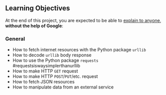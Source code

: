 ## Learning Objectives

At the end of this project, you are expected to be able to  [explain to anyone](https://intranet.hbtn.io/rltoken/GtwnQK8uj6dobmCY00BzHA "explain to anyone"),  **without the help of Google**:

### General

-   How to fetch internet resources with the Python package  `urllib`
-   How to decode  `urllib`  body response
-   How to use the Python package  `requests`  #requestsiswaysimplerthanurllib
-   How to make HTTP  `GET`  request
-   How to make HTTP  `POST`/`PUT`/etc. request
-   How to fetch JSON resources
-   How to manipulate data from an external service